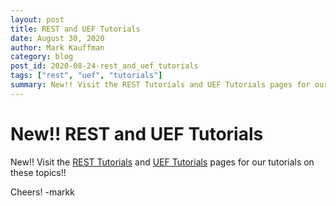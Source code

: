 ```yaml
---
layout: post
title: REST and UEF Tutorials
date: August 30, 2020
author: Mark Kauffman
category: blog
post_id: 2020-08-24-rest_and_uef_tutorials
tags: ["rest", "uef", "tutorials"]
summary: New!! Visit the REST Tutorials and UEF Tutorials pages for our tutorials on these topics!!
---
```


# New!! REST and UEF Tutorials

New!! Visit the [REST Tutorials](https://docs.anthology.com/docs/REST%20APIs/Learn/Getting%20Started/rest_apis-learn-getting-started-tutorials) and [UEF Tutorials](https://docs.anthology.com/docs/REST%20APIs/Premium%20APIs/UEF/Tutorials) pages for our tutorials on these topics!!

Cheers!
-markk

